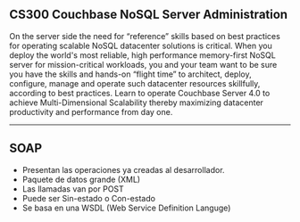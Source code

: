 ## <span class="mysql-color">CS300 Couchbase NoSQL Server Administration</span>

On the server side the need for “reference” skills based on best practices for operating scalable NoSQL datacenter solutions is critical. When you deploy the world's most reliable, high performance memory-first NoSQL server for mission-critical workloads, you and your team want to be sure you have the skills and hands-on “flight time” to architect, deploy, configure, manage and operate such datacenter resources skillfully, according to best practices. Learn to operate Couchbase Server 4.0 to achieve Multi-Dimensional Scalability thereby maximizing datacenter productivity and performance from day one.

---

## <span class="mysql-color">SOAP</span>

- Presentan las operaciones ya creadas al desarrollador.
- Paquete de datos grande (XML)
- Las llamadas van por POST
- Puede ser Sin-estado o Con-estado
- Se basa en una WSDL (Web Service Definition Languge)
